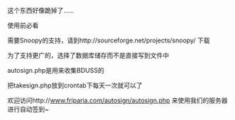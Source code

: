 这个东西好像跪掉了……

使用前必看
 
需要Snoopy的支持，请到http://sourceforge.net/projects/snoopy/ 下载

为了支持更广的，选择了数据库储存而不是直接写到文件中

autosign.php是用来收集BDUSS的

把takesign.php放到crontab下每天一次就可以了

欢迎访问http://www.friparia.com/autosign/autosign.php 来使用我们的服务器进行自动签到~
